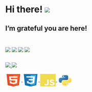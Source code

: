 <h1>Hi there! <img src="https://user-images.githubusercontent.com/42378118/110234147-e3259600-7f4e-11eb-95be-0c4047144dea.gif" width="30"></h1>
<h2>I’m grateful you are here!</h2>

##

<div style="display: inline_block"><br>
   <a href="https://www.linkedin.com/in/douglas-mardegan/" target="_blank"><img src="https://img.shields.io/badge/-LinkedIn-%230077B5?style=for-the-badge&logo=linkedin&logoColor=white" target="_blank"></a>
  <a href = "mailto:douglasmardegan@yahoo.com.br"><img src="https://img.shields.io/badge/-Yahoo-%23333?style=for-the-badge&logo=yahoo&logoColor=white" target="_blank"></a>
  <a href="https://instagram.com/douglasmardegan" target="_blank"><img src="https://img.shields.io/badge/-Instagram-%23E4405F?style=for-the-badge&logo=instagram&logoColor=white" target="_blank"></a>
  <a href = "https://www.hackerrank.com/douglasmardegan"><img src="https://img.shields.io/badge/-Hackerrank-2EC866?style=for-the-badge&logo=HackerRank&logoColor=white" target="_blank"></a>
</div>

##

 <div>
  <a href="https://github.com/douglasmardegan">
  <img height="160em" src="https://github-readme-stats.vercel.app/api?username=douglasmardegan&show_icons=true&theme=dark&include_all_commits=true&count_private=true"/>
  <img height="160em" src="https://github-readme-stats.vercel.app/api/top-langs/?username=douglasmardegan&layout=compact&langs_count=7&theme=dark"/>
</div>
<div style="display: inline_block"><br>
  <img align="center" alt="HTML icon" height="40" width="50" src="https://raw.githubusercontent.com/devicons/devicon/master/icons/html5/html5-original.svg">
  <img align="center" alt="CSS icon" height="40" width="50" src="https://raw.githubusercontent.com/devicons/devicon/master/icons/css3/css3-original.svg">
  <img align="center" alt="Javascript icon" height="40" width="50" src="https://raw.githubusercontent.com/devicons/devicon/master/icons/javascript/javascript-plain.svg">
  <img align="center" alt="Python icon" height="40" width="50" src="https://raw.githubusercontent.com/devicons/devicon/master/icons/python/python-original.svg">
</div>

